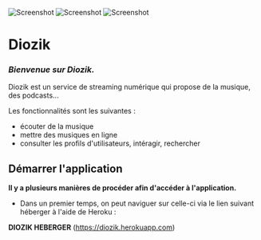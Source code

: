 ![Screenshot](image-readme/yellow_icon.ico) ![Screenshot](image-readme/white_icon.ico) ![Screenshot](image-readme/blue_icon.ico)
# Diozik

### _Bienvenue sur Diozik._
Diozik est un service de streaming numérique qui propose de la musique, des podcasts...

Les fonctionnalités sont les suivantes :
- écouter de la musique
- mettre des musiques en ligne
- consulter les profils d'utilisateurs, intéragir, rechercher

## Démarrer l'application

**Il y a plusieurs manières de procéder afin d'accéder à l'application.**

- Dans un premier temps, on peut naviguer sur celle-ci via le lien suivant héberger à l'aide de Heroku :

**DIOZIK HEBERGER** (https://diozik.herokuapp.com)
